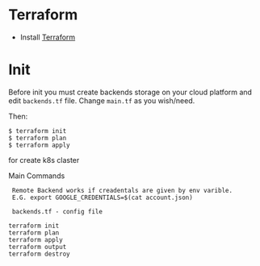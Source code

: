 # Terraform

- Install [Terraform](https://www.terraform.io/downloads.html)

# Init
Before init you must create backends storage on your cloud platform and edit `backends.tf` file.
Change `main.tf` as you wish/need.

Then:
```
$ terraform init
$ terraform plan
$ terraform apply
```
for create k8s claster




Main Commands
```
 Remote Backend works if creadentals are given by env varible.
 E.G. export GOOGLE_CREDENTIALS=$(cat account.json)

 backends.tf - config file

terraform init
terraform plan
terraform apply
terraform output
terraform destroy

```